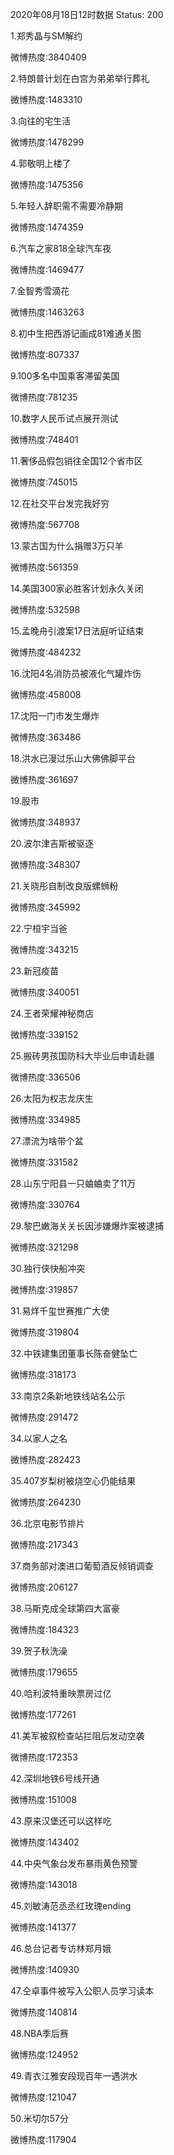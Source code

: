 2020年08月18日12时数据
Status: 200

1.郑秀晶与SM解约

微博热度:3840409

2.特朗普计划在白宫为弟弟举行葬礼

微博热度:1483310

3.向往的宅生活

微博热度:1478299

4.郭敬明上楼了

微博热度:1475356

5.年轻人辞职需不需要冷静期

微博热度:1474359

6.汽车之家818全球汽车夜

微博热度:1469477

7.金智秀雪滴花

微博热度:1463263

8.初中生把西游记画成81难通关图

微博热度:807337

9.100多名中国乘客滞留美国

微博热度:781235

10.数字人民币试点展开测试

微博热度:748401

11.奢侈品假包销往全国12个省市区

微博热度:745015

12.在社交平台发完我好穷

微博热度:567708

13.蒙古国为什么捐赠3万只羊

微博热度:561359

14.美国300家必胜客计划永久关闭

微博热度:532598

15.孟晚舟引渡案17日法庭听证结束

微博热度:484232

16.沈阳4名消防员被液化气罐炸伤

微博热度:458008

17.沈阳一门市发生爆炸

微博热度:363486

18.洪水已漫过乐山大佛佛脚平台

微博热度:361697

19.股市

微博热度:348937

20.波尔津吉斯被驱逐

微博热度:348307

21.关晓彤自制改良版螺蛳粉

微博热度:345992

22.宁桓宇当爸

微博热度:343215

23.新冠疫苗

微博热度:340051

24.王者荣耀神秘商店

微博热度:339152

25.搬砖男孩国防科大毕业后申请赴疆

微博热度:336506

26.太阳为权志龙庆生

微博热度:334985

27.漂流为啥带个盆

微博热度:331582

28.山东宁阳县一只蛐蛐卖了11万

微博热度:330764

29.黎巴嫩海关关长因涉嫌爆炸案被逮捕

微博热度:321298

30.独行侠快船冲突

微博热度:319857

31.易烊千玺世赛推广大使

微博热度:319804

32.中铁建集团董事长陈奋健坠亡

微博热度:318173

33.南京2条新地铁线站名公示

微博热度:291472

34.以家人之名

微博热度:282423

35.407岁梨树被烧空心仍能结果

微博热度:264230

36.北京电影节排片

微博热度:217343

37.商务部对澳进口葡萄酒反倾销调查

微博热度:206127

38.马斯克成全球第四大富豪

微博热度:184323

39.贺子秋洗澡

微博热度:179655

40.哈利波特重映票房过亿

微博热度:177261

41.美军被叙检查站拦阻后发动空袭

微博热度:172353

42.深圳地铁6号线开通

微博热度:151008

43.原来汉堡还可以这样吃

微博热度:143402

44.中央气象台发布暴雨黄色预警

微博热度:143018

45.刘敏涛范丞丞红玫瑰ending

微博热度:141377

46.总台记者专访林郑月娥

微博热度:140930

47.仝卓事件被写入公职人员学习读本

微博热度:140814

48.NBA季后赛

微博热度:124952

49.青衣江雅安段现百年一遇洪水

微博热度:121047

50.米切尔57分

微博热度:117904

